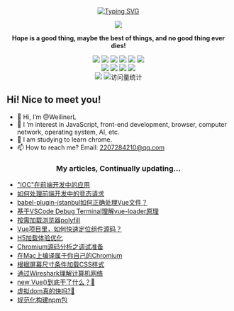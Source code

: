<div align="center">
  
  <!-- dynamic typing effect 动态打字效果 -->
  <div align="center">
    <a href="http://me.crecode.cn/">
      <img src="https://readme-typing-svg.demolab.com?font=Fira+Code&pause=1000&width=435&lines=console.log(%22Hello%2C%20World%22);&center=true&size=27" alt="Typing SVG" />
    </a>
  </div>

  <!-- knock code pictures 敲代码的图片 -->
  <img src="https://cdn.jsdelivr.net/gh/sun0225SUN/sun0225SUN/assets/images/coding.gif" /><br>

  <!-- profile logo 个人资料徽标 -->
<p><b>Hope is a good thing, maybe the best of things, and no good thing ever dies!</b></p>
</div>

<!-- profile logo 个人资料徽标 -->
<!-- 
  技术栈标签, 小标签来自: https://shields.io/
  1. shields 链接格式: https://img.shields.io/badge/-{标签文本}-{标签背景色}?style={标签类型}&logo={标签前面 Logo}&logoColor={Logo 颜色}
  2. shields 可选 Logo 列表参考: https://github.com/simple-icons/simple-icons/blob/develop/slugs.md
-->
<div align="center">
  <img src="https://img.shields.io/badge/-CSS-ffa940?style=flat&logo=css3&logoColor=white">
  <img src="https://img.shields.io/badge/-HTML-a0d911?style=flat&logo=html5&logoColor=white">
  <img src="https://img.shields.io/badge/-JavaScript-f6da1c?style=flat&logo=javascript&logoColor=white">
  <img src="https://img.shields.io/badge/-TypeScript-2b6dbf?style=flat&logo=typescript&logoColor=white">
  <img src="https://img.shields.io/badge/-Vue-42b883?style=flat&logo=vue.js&logoColor=green">
  <img src="https://img.shields.io/badge/-React-00b4ce?style=flat&logo=react&logoColor=white">
</div>
<div align="center">
  <img src="https://img.shields.io/badge/-Webpack-%232C3A42?style=flat&logo=webpack">
  <img src="https://img.shields.io/badge/-Node.js-3C873A?style=flat&logo=Node.js&logoColor=white">
  <img src="https://img.shields.io/badge/-Koa-33333D?style=flat&logo=koa&logoColor=white">
  <img src="https://img.shields.io/badge/-Express-eee?style=flat&logo=express&logoColor=444">
</div>
<div align="center">
  <a href="http://me.crecode.cn"><img src="https://img.shields.io/badge/Blog-掘金-blue" /></a>
  <!-- visitor statistics logo 访问量统计徽标 -->
  <img src="https://komarev.com/ghpvc/?username=WeilinerL&label=Views&color=0e75b6&style=flat" alt="访问量统计" />
</div>


## Hi! Nice to meet you!

<!-- 个人简介 -->
- 👋 Hi, I’m @WeilinerL
- 👀 I ’m interest in JavaScript, front-end development, browser, computer network, operating system, AI, etc.
- 🌱 I am studying to learn chrome.
- 📫 How to reach me? Email: 2207284210@qq.com

<!-- 活动 -->
<h3 align="center">My articles, Continually updating...</h3>
<table align="center">
    <!-- posts start -->
    <ul>
      <li><a href="https://juejin.cn/post/7260756459671044153">"IOC"在前端开发中的应用</a></li>
      <li><a href="https://juejin.cn/post/7280740005567332404">如何处理前端开发中的竞态请求</a></li>
      <li><a href="https://juejin.cn/post/7477573538011971611">babel-plugin-istanbul如何正确处理Vue文件？</a></li>
      <li><a href="https://juejin.cn/post/7468511322239647782">基于VSCode Debug Terminal理解vue-loader原理</a></li>
      <li><a href="https://juejin.cn/post/7454460308449345586">按需加载浏览器polyfill</a></li>
      <li><a href="https://juejin.cn/post/7438247876312432659">Vue项目里，如何快速定位组件源码？</a></li>
      <li><a href="https://juejin.cn/post/7431377008073998373">H5加载体验优化</a></li>
      <li><a href="https://juejin.cn/post/7327926127397339155">Chromium源码分析之调试准备</a></li>
      <li><a href="https://juejin.cn/post/7324501285625036863">在Mac上编译属于你自己的Chromium</a></li>
      <li><a href="https://juejin.cn/post/7293122002725077027">根据屏幕尺寸条件加载CSS样式</a></li>
      <li><a href="https://juejin.cn/post/7288992783581790208">通过Wireshark理解计算机网络</a></li>
      <li><a href="https://juejin.cn/post/7235591859669827640">new Vue()到底干了什么？🚀</a></li>
      <li><a href="https://juejin.cn/post/7235484890019692602">虚拟dom真的快吗?🚀</a></li>
      <li><a href="https://juejin.cn/post/7163631242565877768">规范化构建npm包</a></li>
    </ul>
    <!-- posts end -->
    </td>
  </tr>
</table>

